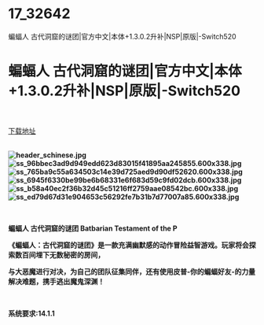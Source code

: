 # 17_32642
蝙蝠人 古代洞窟的谜团|官方中文|本体+1.3.0.2升补|NSP|原版|-Switch520
# 蝙蝠人 古代洞窟的谜团|官方中文|本体+1.3.0.2升补|NSP|原版|-Switch520
 <br/></br>
[下载地址](https://www.switch520.cc/article/32642 "下载地址")
<br/></br>

<p><strong><img title="header_schinese.jpg" src="https://www.switch520.cc/muke_img/2022_06_09_fa945e08d1cc3.jpg" alt="header_schinese.jpg"></strong><br>
<strong><img title="ss_96bbec3ad9d949edd623d83015f41895aa245855.600x338.jpg" src="https://www.switch520.cc/muke_img/2022_06_09_7a84c0d227ea7.jpg" alt="ss_96bbec3ad9d949edd623d83015f41895aa245855.600x338.jpg"></strong><br>
<strong><img title="ss_765ba9c55a634503c14e39d725aed9d90df52620.600x338.jpg" src="https://www.switch520.cc/muke_img/2022_06_09_02d2a4764e0e3.jpg" alt="ss_765ba9c55a634503c14e39d725aed9d90df52620.600x338.jpg"></strong><br>
<strong><img title="ss_6945f6330be99be6b68331e6f683d59c9fd02dcb.600x338.jpg" src="https://www.switch520.cc/muke_img/2022_06_09_56579d2c9038b.jpg" alt="ss_6945f6330be99be6b68331e6f683d59c9fd02dcb.600x338.jpg"></strong><br>
<strong><img title="ss_b58a40ec2f36b32d45c51216ff2759aae08542bc.600x338.jpg" src="https://www.switch520.cc/muke_img/2022_06_09_625c53d521d84.jpg" alt="ss_b58a40ec2f36b32d45c51216ff2759aae08542bc.600x338.jpg"></strong><br>
<strong><img title="ss_ed79d67d31e904653c56292fe7b31b7d77007a85.600x338.jpg" src="https://www.switch520.cc/muke_img/2022_06_09_949d50568a74b.jpg" alt="ss_ed79d67d31e904653c56292fe7b31b7d77007a85.600x338.jpg">&nbsp;</strong></p>
<p>&nbsp;</p>
<p><strong>蝙蝠人 古代洞窟的谜团 Batbarian Testament of the P</strong></p>
<p><strong>《蝙蝠人：古代洞窟的谜团》是一款充满幽默感的动作冒险益智游戏。玩家将会探索数百间埋下无数秘密的房间，</strong></p>
<p><strong>与大恶魔进行对决，为自己的团队征集同伴，还有使用皮普-你的蝙蝠好友-的力量解决难题，携手逃出魔鬼深渊！</strong></p>
<p>&nbsp;</p>
<p><strong>系统要求:14.1.1</strong></p>



